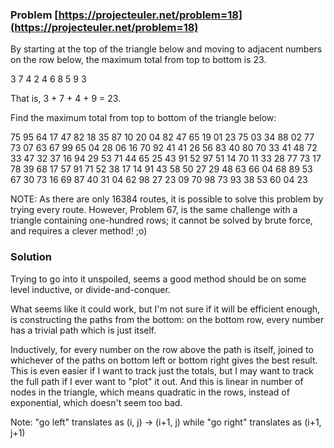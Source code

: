 ### Problem [https://projecteuler.net/problem=18](https://projecteuler.net/problem=18)

By starting at the top of the triangle below and moving to adjacent numbers on the row below, the maximum total from top to bottom is 23.

3
7 4
2 4 6
8 5 9 3

That is, 3 + 7 + 4 + 9 = 23.

Find the maximum total from top to bottom of the triangle below:

75
95 64
17 47 82
18 35 87 10
20 04 82 47 65
19 01 23 75 03 34
88 02 77 73 07 63 67
99 65 04 28 06 16 70 92
41 41 26 56 83 40 80 70 33
41 48 72 33 47 32 37 16 94 29
53 71 44 65 25 43 91 52 97 51 14
70 11 33 28 77 73 17 78 39 68 17 57
91 71 52 38 17 14 91 43 58 50 27 29 48
63 66 04 68 89 53 67 30 73 16 69 87 40 31
04 62 98 27 23 09 70 98 73 93 38 53 60 04 23

NOTE: As there are only 16384 routes, it is possible to solve this problem by trying every route. However, Problem 67, is the same challenge with a triangle containing one-hundred rows; it cannot be solved by brute force, and requires a clever method! ;o)

### Solution

Trying to go into it unspoiled, seems a good method should be on some level inductive, or divide-and-conquer.

What seems like it could work, but I'm not sure if it will be efficient enough, is constructing the paths from the bottom:
on the bottom row, every number has a trivial path which is just itself.

Inductively, for every number on the row above the path is itself, joined to whichever of the paths on bottom left or bottom right gives the best result. This is even easier if I want to track just the totals, but I may want to track the full path if I ever want to "plot" it out.
And this is linear in number of nodes in the triangle, which means quadratic in the rows, instead of exponential, which doesn't seem too bad.

Note: "go left" translates as (i, j) -> (i+1, j) while "go right" translates as (i+1, j+1)